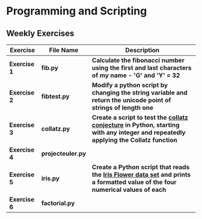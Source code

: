 # Programming and Scripting
## Weekly Exercises

Exercise|File Name|Description
-----------|---------|-----------
**Exercise 1**|**fib.py**|**Calculate the fibonacci number using the first and last characters of my name - 'G' and 'Y' = 32**
**Exercise 2**|**fibtest.py**|**Modify a python script by changing the string variable and return the unicode point of strings of length one**
**Exercise 3**|**collatz.py**|**Create a script to test the [collatz conjecture](https://en.wikipedia.org/wiki/Collatz_conjecture) in Python, starting with any integer and repeatedly applying the Collatz function**
**Exercise 4**|**projecteuler.py**|
**Exercise 5**|**iris.py**|**Create a Python script that reads the [Iris Flower data set](https://en.wikipedia.org/wiki/Iris_flower_data_set) and prints a formatted value of the four numerical values of each**
**Exercise 6**|**factorial.py**|
